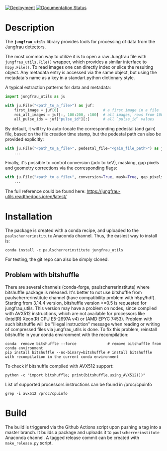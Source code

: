[![Deployment](https://github.com/paulscherrerinstitute/jungfrau_utils/actions/workflows/deployment.yaml/badge.svg)](https://github.com/paulscherrerinstitute/jungfrau_utils/actions/workflows/deployment.yaml)
[![Documentation Status](https://readthedocs.org/projects/jungfrau-utils/badge/?version=latest)](https://jungfrau-utils.readthedocs.io/en/latest/?badge=latest)

# Description

The **`jungfrau_utils`** library provides tools for processing of data from the Jungfrau detectors.

The most common way to utilize it is to open a raw Jungfrau file with `jungfrau_utils.File()`
wrapper, which provides a similar interface to `h5py.File()`. To read images one can directly
index or slice the resulting object. Any metadata entry is accessed via the same object, but using
the metadata's name as a key in a standart python dictionary style.

A typical extraction patterns for data and metadata:
```python
import jungfrau_utils as ju

with ju.File("<path_to_a_file>") as juf:
    first_image = juf[0]                    # a first image in a file
    roi_all_images = juf[:, 100:200, :100]  # all images, rows from 100 to 200, first 100 columns
    all_pulse_ids = juf["pulse_id"][:]      # all `pulse_id` values
```

By default, it will try to auto-locate the corresponding pedestal (and gain) file, based on the file
creation time stamp, but the pedestal path can also be provided explicitly:
```python
with ju.File("<path_to_a_file>", pedestal_file="<gain_file_path>") as juf:
    ...
```

Finally, it's possible to control conversion (adc to keV), masking, gap pixels and geometry
corrections via the corresponding flags:
```python
with ju.File("<path_to_a_file>", conversion=True, mask=True, gap_pixels=True, geometry=True) as juf:
    ...
```

The full reference could be found here: https://jungfrau-utils.readthedocs.io/en/latest/

# Installation

The package is created with a conda recipe, and uploaded to the `paulscherrerinstitute` Anaconda
channel. Thus, the easiest way to install is:

```
conda install -c paulscherrerinstitute jungfrau_utils
```

For testing, the git repo can also be simply cloned.

## Problem with bitshuffle

There are several channels (conda-forge, paulscherrerinstitute) where bitshuffle package is released. It's better to not use bitshuffle from paulscherrerinstitute channel (have compatibility problem with h5py/hdf). Starting from 3.14.4 version, bitshuffle version >=0.5 is requested for jungfrau_utils. This version may have a problem on nodes, since compiled with AVX512 instructions, which are not available for processors like (Intel(R) Xeon(R) CPU E5-2697A v4) or (AMD EPYC 7453). Problem with such bitshuffle will be "Illegal instruction" message when reading or writing of compressed files via jungfrau_utils is done. To fix this problem, reinstall bitshuffle in your conda environment with the recompilation:
```
conda  remove bitshuffle --force              # remove bitshuffle from conda environment
pip install bitshuffle --no-binary=bitshuffle # install bitshuffle with recompilation in the current conda environment
```
To check if bitshuffle compiled with AVX512 support:
```
python -c "import bitshuffle; print(bitshuffle.using_AVX512())"
```
List of supported processors instructions can be found in /proc/cpuinfo
```
grep -i avx512 /proc/cpuinfo
```

# Build

The build is triggered via the Github Actions script upon pushing a tag into a master branch.
It builds a package and uploads it to `paulscherrerinstitute` Anaconda channel. A tagged release
commit can be created with `make_release.py` script.
